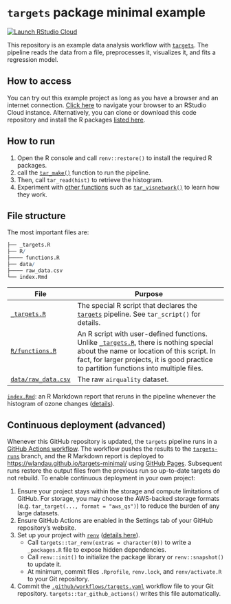 
# `targets` package minimal example

[![Launch RStudio
Cloud](https://img.shields.io/badge/RStudio-Cloud-blue)](https://rstudio.cloud/project/1430691)

This repository is an example data analysis workflow with
[`targets`](https://docs.ropensci.org/targets). The pipeline reads the
data from a file, preprocesses it, visualizes it, and fits a regression
model.

## How to access

You can try out this example project as long as you have a browser and
an internet connection. [Click
here](https://rstudio.cloud/project/1430691) to navigate your browser to
an RStudio Cloud instance. Alternatively, you can clone or download this
code repository and install the R packages [listed
here](https://github.com/wlandau/targets-minimal/blob/03835c2aa4679dcf3f28c623a06d7505b18bee17/DESCRIPTION#L25-L30).

## How to run

1.  Open the R console and call `renv::restore()` to install the
    required R packages.
2.  call the
    [`tar_make()`](https://wlandau.github.io/targets/reference/tar_make.html)
    function to run the pipeline.
3.  Then, call `tar_read(hist)` to retrieve the histogram.
4.  Experiment with [other
    functions](https://wlandau.github.io/targets/reference/index.html)
    such as
    [`tar_visnetwork()`](https://wlandau.github.io/targets/reference/tar_visnetwork.html)
    to learn how they work.

## File structure

The most important files are:

``` r
├── _targets.R
├── R/
├──── functions.R
├── data/
├──── raw_data.csv
└── index.Rmd
```

| File                                                                                          | Purpose                                                                                                                                                                                                                                                                                            |
| --------------------------------------------------------------------------------------------- | -------------------------------------------------------------------------------------------------------------------------------------------------------------------------------------------------------------------------------------------------------------------------------------------------- |
| [`_targets.R`](https://github.com/wlandau/targets-minimal/blob/main/_targets.R)               | The special R script that declares the [`targets`](https://docs.ropensci.org/targets) pipeline. See `tar_script()` for details.                                                                                                                                                                    |
| [`R/functions.R`](https://github.com/wlandau/targets-minimal/blob/main/R/functions.R)         | An R script with user-defined functions. Unlike [`_targets.R`](https://github.com/wlandau/targets-minimal/blob/main/_targets.R), there is nothing special about the name or location of this script. In fact, for larger projects, it is good practice to partition functions into multiple files. |
| [`data/raw_data.csv`](https://github.com/wlandau/targets-minimal/blob/main/data/raw_data.csv) | The raw `airquality` dataset.                                                                                                                                                                                                                                                                      |

[`index.Rmd`](https://github.com/wlandau/targets-minimal/blob/main/index.Rmd):
an R Markdown report that reruns in the pipeline whenever the histogram
of ozone changes
([details](https://books.ropensci.org/targets/files.html#literate-programming)).

## Continuous deployment (advanced)

Whenever this GitHub repository is updated, the `targets` pipeline runs
in a [GitHub Actions
workflow](https://github.com/wlandau/targets-minimal/actions). The
workflow pushes the results to the
[`targets-runs`](https://github.com/wlandau/targets-minimal/tree/targets-runs)
branch, and the R Markdown report is deployed to
<https://wlandau.github.io/targets-minimal/> using [GitHub
Pages](https://pages.github.com/). Subsequent runs restore the output
files from the previous run so up-to-date targets do not rebuild. To
enable continuous deployment in your own project:

1.  Ensure your project stays within the storage and compute limitations
    of GitHub. For storage, you may choose the AWS-backed storage
    formats (e.g. `tar_target(..., format = "aws_qs")`) to reduce the
    burden of any large datasets.
2.  Ensure GitHub Actions are enabled in the Settings tab of your GitHub
    repository’s website.
3.  Set up your project with [`renv`](https://rstudio.github.io/renv/)
    ([details here](https://rstudio.github.io/renv/articles/ci.html)).
      - Call `targets::tar_renv(extras = character(0))` to write a
        `_packages.R` file to expose hidden dependencies.
      - Call `renv::init()` to initialize the package library or
        `renv::snapshot()` to update it.
      - At minimum, commit files `.Rprofile`, `renv.lock`, and
        `renv/activate.R` to your Git repository.
4.  Commit the
    [`.github/workflows/targets.yaml`](https://github.com/wlandau/targets-minimal/blob/main/.github/workflows/targets.yaml)
    workflow file to your Git repository.
    `targets::tar_github_actions()` writes this file automatically.
